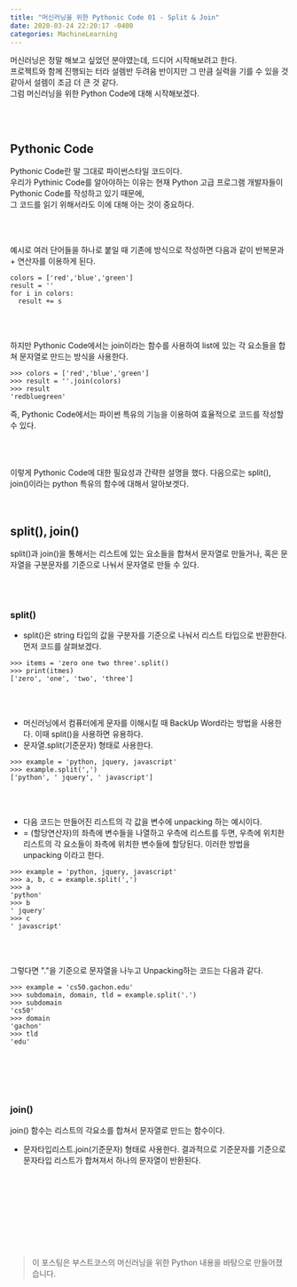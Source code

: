 ```yaml
---
title: "머신러닝을 위한 Pythonic Code 01 - Split & Join"
date: 2020-03-24 22:20:17 -0400
categories: MachineLearning
--- 
```


머신러닝은 정말 해보고 싶었던 분야였는데, 드디어 시작해보려고 한다.  
프로젝트와 함께 진행되는 터라 설렘반 두려움 반이지만 그 만큼 실력을 기를 수 있을 것 같아서 설렘이 조금 더 큰 것 같다.  
그럼 머신러닝을 위한 Python Code에 대해 시작해보겠다.  

<br/>
<br/>

## Pythonic Code
Pythonic Code란 말 그대로 파이썬스타일 코드이다.  
우리가 Pythinic Code를 알아야하는 이유는 현재 Python 고급 프로그램 개발자들이 Pythonic Code를 작성하고 있기 때문에,  
그 코드를 읽기 위해서라도 이에 대해 아는 것이 중요하다.  

<br/>
<br/>

예시로 여러 단어들을 하나로 붙일 때 기존에 방식으로 작성하면 다음과 같이 반복문과 + 연산자를 이용하게 된다.
```
colors = ['red','blue','green']
result = ''
for i in colors:
  result += s
```

<br/>
<br/>

하지만 Pythonic Code에서는 join이라는 함수를 사용하여 list에 있는 각 요소들을 합쳐 문자열로 만드는 방식을 사용한다.  
```
>>> colors = ['red','blue','green']
>>> result = ''.join(colors)
>>> result
'redbluegreen'
```

즉, Pythonic Code에서는 파이썬 특유의 기능을 이용하여 효율적으로 코드를 작성할 수 있다.  


<br/>
<br/>

<br/>
이렇게 Pythonic Code에 대한 필요성과 간략한 설명을 했다.  
다음으로는 split(), join()이라는 python 특유의 함수에 대해서 알아보겟다.  

<br/>

<br/>
<br/>


## split(), join()
split()과 join()을 통해서는 리스트에 있는 요소들을 합쳐서 문자열로 만들거나,
혹은 문자열을 구분문자를 기준으로 나눠서 문자열로 만들 수 있다.  

<br/>
<br/>

### split()
- split()은 string 타입의 값을 구분자를 기준으로 나눠서 리스트 타입으로 반환한다.  
먼저 코드를 살펴보겠다.  

```
>>> items = 'zero one two three'.split()
>>> print(itmes)
['zero', 'one', 'two', 'three']
```

<br/>
<br/>

- 머신러닝에서 컴퓨터에게 문자를 이해시킬 때 BackUp Word라는 방법을 사용한다. 이때 split()을 사용하면 유용하다.
- 문자열.split(기준문자) 형태로 사용한다.
```
>>> example = 'python, jquery, javascript'
>>> example.split(',')
['python', ' jquery', ' javascript']
```

<br/>
<br/>

- 다음 코드는 만들어진 리스트의 각 값을 변수에 unpacking 하는 예시이다.
- = (할당연산자)의 좌측에 변수들을 나열하고 우측에 리스트를 두면, 
우측에 위치한 리스트의 각 요소들이 좌측에 위치한 변수들에 할당된다. 이러한 방법을 unpacking 이라고 한다.  
```
>>> example = 'python, jquery, javascript'
>>> a, b, c = example.split(',')
>>> a
'python'
>>> b
' jquery'
>>> c
' javascript'
```


<br/>
<br/>


그렇다면 "."을 기준으로 문자열을 나누고 Unpacking하는 코드는 다음과 같다.
```
>>> example = 'cs50.gachon.edu'
>>> subdomain, domain, tld = example.split('.')
>>> subdomain
'cs50'
>>> domain
'gachon'
>>> tld
'edu'
```


<br/>
<br/>
<br/>
<br/>

### join()

join() 함수는 리스트의 각요소를 합쳐서 문자열로 만드는 함수이다.
- 문자타입리스트.join(기준문자) 형태로 사용한다.
결과적으로 기준문자를 기준으로 문자타입 리스트가 합쳐져서 하나의 문자열이 반환된다.

<br/>
<br/>
<br/>
<br/>
<br/>
<br/>
<br/>
<br/>



> 이 포스팅은 부스트코스의 머신러닝을 위한 Python 내용을 바탕으로 만들어졌습니다.
